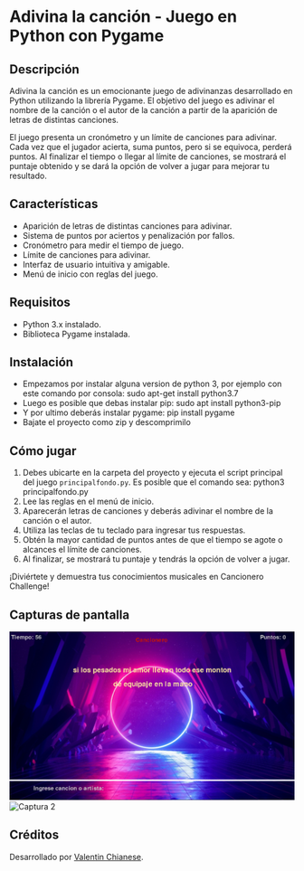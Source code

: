 # Adivina la canción - Juego en Python con Pygame


## Descripción

Adivina la canción es un emocionante juego de adivinanzas desarrollado en Python utilizando la librería Pygame. El objetivo del juego es adivinar el nombre de la canción o el autor de la canción a partir de la aparición de letras de distintas canciones.

El juego presenta un cronómetro y un límite de canciones para adivinar. Cada vez que el jugador acierta, suma puntos, pero si se equivoca, perderá puntos. Al finalizar el tiempo o llegar al límite de canciones, se mostrará el puntaje obtenido y se dará la opción de volver a jugar para mejorar tu resultado.

## Características

- Aparición de letras de distintas canciones para adivinar.
- Sistema de puntos por aciertos y penalización por fallos.
- Cronómetro para medir el tiempo de juego.
- Límite de canciones para adivinar.
- Interfaz de usuario intuitiva y amigable.
- Menú de inicio con reglas del juego.

## Requisitos

- Python 3.x instalado.
- Biblioteca Pygame instalada.

## Instalación
- Empezamos por instalar alguna version de python 3, por ejemplo con este comando por consola: sudo apt-get install python3.7
- Luego es posible que debas instalar pip: sudo apt install python3-pip
- Y por ultimo deberás instalar pygame: pip install pygame
- Bajate el proyecto como zip y descomprimilo

## Cómo jugar

1. Debes ubicarte en la carpeta del proyecto y ejecuta el script principal del juego `principalfondo.py`. Es posible que el comando sea: python3 principalfondo.py
2. Lee las reglas en el menú de inicio.
3. Aparecerán letras de canciones y deberás adivinar el nombre de la canción o el autor.
4. Utiliza las teclas de tu teclado para ingresar tus respuestas.
5. Obtén la mayor cantidad de puntos antes de que el tiempo se agote o alcances el límite de canciones.
6. Al finalizar, se mostrará tu puntaje y tendrás la opción de volver a jugar.

¡Diviértete y demuestra tus conocimientos musicales en Cancionero Challenge!

## Capturas de pantalla

![Captura 1](imagenes/juego.png)
![Captura 2](ruta/a/la/captura2.png)

## Créditos

Desarrollado por [Valentin Chianese](https://github.com/ImLevan).


